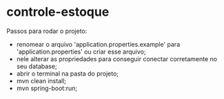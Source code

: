 # controle-estoque

Passos para rodar o projeto:
- renomear o arquivo 'application.properties.example' para 'application.properties' ou criar esse arquivo;
- nele alterar as propriedades para conseguir conectar corretamente no seu database;
- abrir o terminal na pasta do projeto;
- mvn clean install;
- mvn spring-boot:run;
